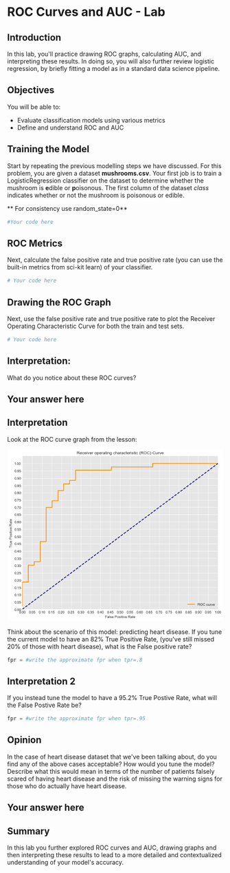 
# ROC Curves and AUC - Lab


## Introduction 

In this lab, you'll practice drawing ROC graphs, calculating AUC, and interpreting these results. In doing so, you will also further review logistic regression, by briefly fitting a model as in a standard data science pipeline.

## Objectives

You will be able to:

* Evaluate classification models using various metrics
* Define and understand ROC and AUC

## Training the Model

Start by repeating the previous modelling steps we have discussed. For this problem, you are given a dataset **mushrooms.csv**. Your first job is to train a LogisticRegression classifier on the dataset to determine whether the mushroom is **e**dible or **p**oisonous. The first column of the dataset *class* indicates whether or not the mushroom is poisonous or edible.

** For consistency use random_state=0**


```python
#Your code here
```

## ROC Metrics
  
Next, calculate the false positive rate and true positive rate (you can use the built-in metrics from sci-kit learn) of your classifier.


```python
# Your code here
```

## Drawing the ROC Graph

Next, use the false positive rate and true positive rate to plot the Receiver Operating Characteristic Curve for both the train and test sets.


```python
# Your code here
```

## Interpretation:

What do you notice about these ROC curves?

## Your answer here

## Interpretation
Look at the ROC curve graph from the lesson:  

<img src="images/lesson_roc_graph.png">

Think about the scenario of this model: predicting heart disease. If you tune the current model to have an 82% True Positive Rate, (you've still missed 20% of those with heart disease), what is the False positive rate?


```python
fpr = #write the approximate fpr when tpr=.8
```

## Interpretation 2
If you instead tune the model to have a 95.2% True Postive Rate, what will the False Postive Rate be?


```python
fpr = #write the approximate fpr when tpr=.95
```

## Opinion
In the case of heart disease dataset that we've been talking about, do you find any of the above cases acceptable? How would you tune the model? Describe what this would mean in terms of the number of patients falsely scared of having heart disease and the risk of missing the warning signs for those who do actually have heart disease.

## Your answer here

## Summary

In this lab you further explored ROC curves and AUC, drawing graphs and then interpreting these results to lead to a more detailed and contextualized understanding of your model's accuracy.
